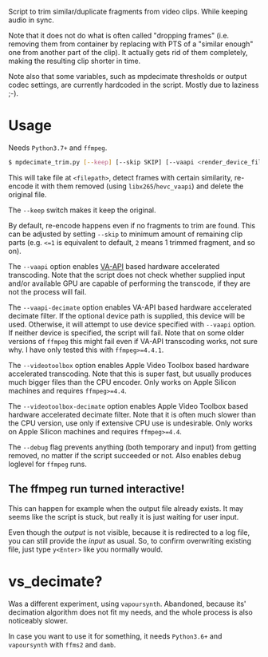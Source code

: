 Script to trim similar/duplicate fragments from video clips. While keeping audio in sync.

Note that it does not do what is often called "dropping frames" (i.e. removing them from container by replacing with PTS of a "similar enough" one from another part of the clip). It actually gets rid of them completely, making the resulting clip shorter in time.

Note also that some variables, such as mpdecimate thresholds or output codec settings, are currently hardcoded in the script. Mostly due to laziness ;-).

# Usage

Needs `Python3.7+` and `ffmpeg`.

```bash
$ mpdecimate_trim.py [--keep] [--skip SKIP] [--vaapi <render_device_filepath>] [--vaapi-decimate [render_device_filepath]] [--videotoolbox] [--videotoolbox-decimate] [--debug] <filepath>
```

This will take file at `<filepath>`, detect frames with certain similarity, re-encode it with them removed (using `libx265`/`hevc_vaapi`) and delete the original file.

The `--keep` switch makes it keep the original.

By default, re-encode happens even if no fragments to trim are found. This can be adjusted by setting `--skip` to minimum amount of remaining clip parts (e.g. `<=1` is equivalent to default, `2` means 1 trimmed fragment, and so on).

The `--vaapi` option enables [VA-API](https://trac.ffmpeg.org/wiki/Hardware/VAAPI) based hardware accelerated transcoding. Note that the script does not check whether supplied input and/or available GPU are capable of performing the transcode, if they are not the process will fail.

The `--vaapi-decimate` option enables VA-API based hardware accelerated decimate filter. If the optional device path is supplied, this device will be used. Otherwise, it will attempt to use device specified with `--vaapi` option. If neither device is specified, the script will fail. Note that on some older versions of `ffmpeg` this might fail even if VA-API transcoding works, not sure why. I have only tested this with `ffmpeg>=4.4.1`.

The `--videotoolbox` option enables Apple Video Toolbox based hardware accelerated transcoding. Note that this is super fast, but usually produces much bigger files than the CPU encoder. Only works on Apple Silicon machines and requires `ffmpeg>=4.4`.

The `--videotoolbox-decimate` option enables Apple Video Toolbox based hardware accelerated decimate filter. Note that it is often much slower than the CPU version, use only if extensive CPU use is undesirable. Only works on Apple Silicon machines and requires `ffmpeg>=4.4`.

The `--debug` flag prevents anything (both temporary and input) from getting removed, no matter if the script succeeded or not. Also enables debug loglevel for `ffmpeg` runs.

## The ffmpeg run turned interactive!

This can happen for example when the output file already exists. It may seems like the script is stuck, but really it is just waiting for user input.

Even though the _output_ is not visible, because it is redirected to a log file, you can still provide the _input_ as usual. So, to confirm overwriting existing file, just type `y<Enter>` like you normally would.

# vs_decimate?

Was a different experiment, using `vapoursynth`. Abandoned, because its' decimation algorithm does not fit my needs, and the whole process is also noticeably slower.

In case you want to use it for something, it needs `Python3.6+` and `vapoursynth` with `ffms2` and `damb`.
